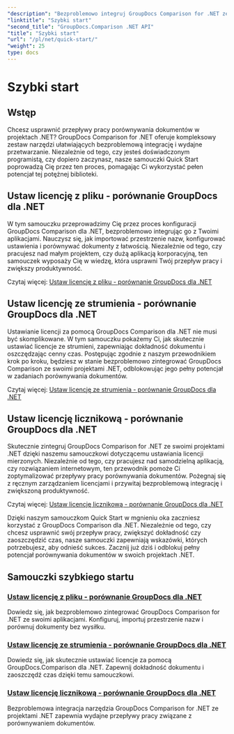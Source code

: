 ```yaml
---
"description": "Bezproblemowo integruj GroupDocs Comparison for .NET ze swoimi projektami. Poznaj wydajne metody ustawiania licencji dla dokładnych przepływów pracy porównywania dokumentów."
"linktitle": "Szybki start"
"second_title": "GroupDocs.Comparison .NET API"
"title": "Szybki start"
"url": "/pl/net/quick-start/"
"weight": 25
type: docs
---
```

# Szybki start


## Wstęp

Chcesz usprawnić przepływy pracy porównywania dokumentów w projektach .NET? GroupDocs Comparison for .NET oferuje kompleksowy zestaw narzędzi ułatwiających bezproblemową integrację i wydajne przetwarzanie. Niezależnie od tego, czy jesteś doświadczonym programistą, czy dopiero zaczynasz, nasze samouczki Quick Start poprowadzą Cię przez ten proces, pomagając Ci wykorzystać pełen potencjał tej potężnej biblioteki.

## Ustaw licencję z pliku - porównanie GroupDocs dla .NET

W tym samouczku przeprowadzimy Cię przez proces konfiguracji GroupDocs Comparison dla .NET, bezproblemowo integrując go z Twoimi aplikacjami. Nauczysz się, jak importować przestrzenie nazw, konfigurować ustawienia i porównywać dokumenty z łatwością. Niezależnie od tego, czy pracujesz nad małym projektem, czy dużą aplikacją korporacyjną, ten samouczek wyposaży Cię w wiedzę, która usprawni Twój przepływ pracy i zwiększy produktywność.

Czytaj więcej: [Ustaw licencję z pliku - porównanie GroupDocs dla .NET](./set-license-from-file/)

## Ustaw licencję ze strumienia - porównanie GroupDocs dla .NET

Ustawianie licencji za pomocą GroupDocs Comparison dla .NET nie musi być skomplikowane. W tym samouczku pokażemy Ci, jak skutecznie ustawiać licencje ze strumieni, zapewniając dokładność dokumentu i oszczędzając cenny czas. Postępując zgodnie z naszym przewodnikiem krok po kroku, będziesz w stanie bezproblemowo zintegrować GroupDocs Comparison ze swoimi projektami .NET, odblokowując jego pełny potencjał w zadaniach porównywania dokumentów.

Czytaj więcej: [Ustaw licencję ze strumienia - porównanie GroupDocs dla .NET](./set-license-from-stream/)

## Ustaw licencję licznikową - porównanie GroupDocs dla .NET

Skutecznie zintegruj GroupDocs Comparison for .NET ze swoimi projektami .NET dzięki naszemu samouczkowi dotyczącemu ustawiania licencji mierzonych. Niezależnie od tego, czy pracujesz nad samodzielną aplikacją, czy rozwiązaniem internetowym, ten przewodnik pomoże Ci zoptymalizować przepływy pracy porównywania dokumentów. Pożegnaj się z ręcznym zarządzaniem licencjami i przywitaj bezproblemową integrację i zwiększoną produktywność.

Czytaj więcej: [Ustaw licencję licznikową - porównanie GroupDocs dla .NET](./set-metered-license/)

Dzięki naszym samouczkom Quick Start w mgnieniu oka zaczniesz korzystać z GroupDocs Comparison dla .NET. Niezależnie od tego, czy chcesz usprawnić swój przepływ pracy, zwiększyć dokładność czy zaoszczędzić czas, nasze samouczki zapewniają wskazówki, których potrzebujesz, aby odnieść sukces. Zacznij już dziś i odblokuj pełny potencjał porównywania dokumentów w swoich projektach .NET.
## Samouczki szybkiego startu
### [Ustaw licencję z pliku - porównanie GroupDocs dla .NET](./set-license-from-file/)
Dowiedz się, jak bezproblemowo zintegrować GroupDocs Comparison for .NET ze swoimi aplikacjami. Konfiguruj, importuj przestrzenie nazw i porównuj dokumenty bez wysiłku.
### [Ustaw licencję ze strumienia - porównanie GroupDocs dla .NET](./set-license-from-stream/)
Dowiedz się, jak skutecznie ustawiać licencje za pomocą GroupDocs.Comparison dla .NET. Zapewnij dokładność dokumentu i zaoszczędź czas dzięki temu samouczkowi.
### [Ustaw licencję licznikową - porównanie GroupDocs dla .NET](./set-metered-license/)
Bezproblemowa integracja narzędzia GroupDocs Comparison for .NET ze projektami .NET zapewnia wydajne przepływy pracy związane z porównywaniem dokumentów.